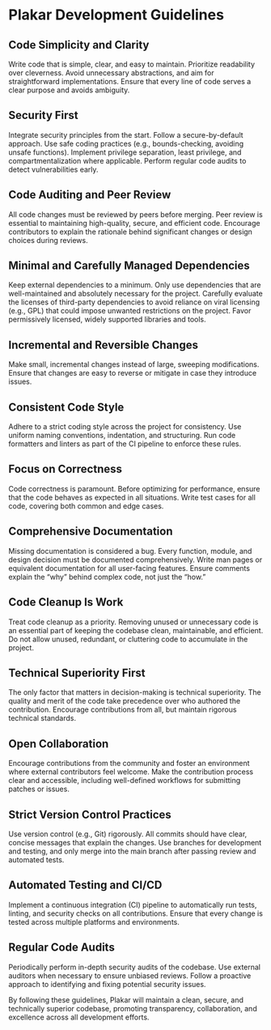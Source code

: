 # Plakar Development Guidelines

## Code Simplicity and Clarity

Write code that is simple, clear, and easy to maintain. Prioritize readability over cleverness.
Avoid unnecessary abstractions, and aim for straightforward implementations.
Ensure that every line of code serves a clear purpose and avoids ambiguity.


## Security First

Integrate security principles from the start. Follow a secure-by-default approach.
Use safe coding practices (e.g., bounds-checking, avoiding unsafe functions).
Implement privilege separation, least privilege, and compartmentalization where applicable.
Perform regular code audits to detect vulnerabilities early.


## Code Auditing and Peer Review

All code changes must be reviewed by peers before merging. Peer review is essential to maintaining high-quality, secure, and efficient code.
Encourage contributors to explain the rationale behind significant changes or design choices during reviews.


## Minimal and Carefully Managed Dependencies

Keep external dependencies to a minimum. Only use dependencies that are well-maintained and absolutely necessary for the project.
Carefully evaluate the licenses of third-party dependencies to avoid reliance on viral licensing (e.g., GPL) that could impose unwanted restrictions on the project.
Favor permissively licensed, widely supported libraries and tools.


## Incremental and Reversible Changes

Make small, incremental changes instead of large, sweeping modifications.
Ensure that changes are easy to reverse or mitigate in case they introduce issues.


## Consistent Code Style

Adhere to a strict coding style across the project for consistency. Use uniform naming conventions, indentation, and structuring.
Run code formatters and linters as part of the CI pipeline to enforce these rules.


## Focus on Correctness

Code correctness is paramount. Before optimizing for performance, ensure that the code behaves as expected in all situations.
Write test cases for all code, covering both common and edge cases.


## Comprehensive Documentation

Missing documentation is considered a bug. Every function, module, and design decision must be documented comprehensively.
Write man pages or equivalent documentation for all user-facing features.
Ensure comments explain the “why” behind complex code, not just the “how.”


## Code Cleanup Is Work

Treat code cleanup as a priority. Removing unused or unnecessary code is an essential part of keeping the codebase clean, maintainable, and efficient.
Do not allow unused, redundant, or cluttering code to accumulate in the project.


## Technical Superiority First

The only factor that matters in decision-making is technical superiority. The quality and merit of the code take precedence over who authored the contribution.
Encourage contributions from all, but maintain rigorous technical standards.


## Open Collaboration

Encourage contributions from the community and foster an environment where external contributors feel welcome.
Make the contribution process clear and accessible, including well-defined workflows for submitting patches or issues.


## Strict Version Control Practices

Use version control (e.g., Git) rigorously. All commits should have clear, concise messages that explain the changes.
Use branches for development and testing, and only merge into the main branch after passing review and automated tests.


## Automated Testing and CI/CD

Implement a continuous integration (CI) pipeline to automatically run tests, linting, and security checks on all contributions.
Ensure that every change is tested across multiple platforms and environments.


## Regular Code Audits

Periodically perform in-depth security audits of the codebase. Use external auditors when necessary to ensure unbiased reviews.
Follow a proactive approach to identifying and fixing potential security issues.


By following these guidelines, Plakar will maintain a clean, secure, and technically superior codebase, promoting transparency, collaboration, and excellence across all development efforts.
